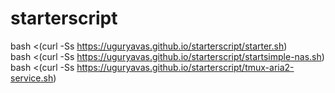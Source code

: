 # starterscript

bash <(curl -Ss https://uguryavas.github.io/starterscript/starter.sh) <br>
bash <(curl -Ss https://uguryavas.github.io/starterscript/startsimple-nas.sh) <br>
bash <(curl -Ss https://uguryavas.github.io/starterscript/tmux-aria2-service.sh) <br>
